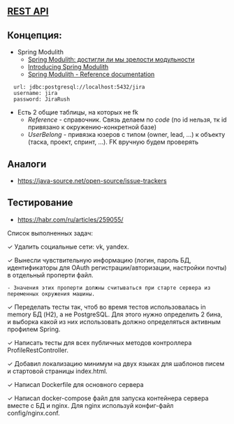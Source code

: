 ## [REST API](http://localhost:8080/doc)

## Концепция:
- Spring Modulith
  - [Spring Modulith: достигли ли мы зрелости модульности](https://habr.com/ru/post/701984/)
  - [Introducing Spring Modulith](https://spring.io/blog/2022/10/21/introducing-spring-modulith)
  - [Spring Modulith - Reference documentation](https://docs.spring.io/spring-modulith/docs/current-SNAPSHOT/reference/html/)

```
  url: jdbc:postgresql://localhost:5432/jira
  username: jira
  password: JiraRush
```
- Есть 2 общие таблицы, на которых не fk
  - _Reference_ - справочник. Связь делаем по _code_ (по id нельзя, тк id привязано к окружению-конкретной базе)
  - _UserBelong_ - привязка юзеров с типом (owner, lead, ...) к объекту (таска, проект, спринт, ...). FK вручную будем проверять

## Аналоги
- https://java-source.net/open-source/issue-trackers

## Тестирование
- https://habr.com/ru/articles/259055/

Список выполненных задач:

✓ Удалить социальные сети: vk, yandex.

✓ Вынесли чувствительную информацию (логин, пароль БД, идентификаторы для OAuth регистрации/авторизации, настройки почты)
в отдельный проперти файл. 

    - Значения этих проперти должны считываться при старте сервера из переменных окружения машины.

✓ Переделать тесты так, чтоб во время тестов использовалась in memory БД (H2), а не PostgreSQL. Для этого нужно определить 2 бина, и выборка какой из них использовать должно определяться активным профилем Spring. 

✓ Написать тесты для всех публичных методов контроллера ProfileRestController.

✓ Добавил локализацию минимум на двух языках для шаблонов писем и стартовой страницы index.html.

✓ Написал Dockerfile для основного сервера

✓ Написал docker-compose файл для запуска контейнера сервера вместе с БД и nginx. Для nginx используй конфиг-файл config/nginx.conf. 
